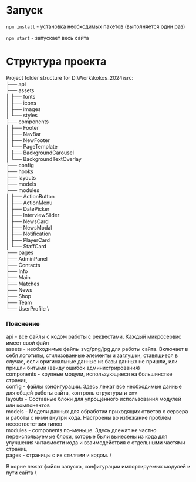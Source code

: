# Запуск

`npm install` - установка необходимых пакетов  (выполняется один раз)

`npm start` - запускает весь сайта

# Структура проекта

Project folder structure for D:\Work\kokos_2024\src: \
├── api  \
├── assets \
│   ├── fonts \
│   ├── icons \
│   ├── images \
│   └── styles \
├── components \
│   ├── Footer \
│   ├── NavBar \
│   ├── NewFooter \
│   └── PageTemplate \
│       ├── BackgroundCarousel \
│       └── BackgroundTextOverlay \
├── config \
├── hooks \
├── layouts \
├── models \
├── modules \
│   ├── ActionButton \
│   ├── ActionMenu \
│   ├── DatePicker \
│   ├── InterviewSlider \
│   ├── NewsCard \
│   ├── NewsModal \
│   ├── Notification \
│   ├── PlayerCard \
│   └── StaffCard \
├── pages \
    ├── AdminPanel \
    ├── Contacts \
    ├── Info \
    ├── Main \
    ├── Matches \
    ├── News \
    ├── Shop \
    ├── Team \
    └── UserProfile \
### Пояснение
api - все файлы с кодом работы с реквестами. Каждый микросервис имеет свой файл \
assets - необходимые файлы svg/png/jpg для работы сайта. Включает в себя логотипы, стилизованные элементы и заглушки, ставящиеся в случае, если оригинальные данные из базы данных не пришли, или пришли битыми (ввиду ошибок администрирования) \
components - крупные модули, использующиеся на большинстве страниц \
config - файлы конфигурации. Здесь лежат все необходимые данные для общей работы сайта, контроль структуры и env \
layouts - Составные блоки для упрощённого использования модулей или компонентов \
models - Модели данных для обработки приходящих ответов с сервера и работы с ними внутри кода. Настроены во избежание проблем несоответствия типов \
modules - components по-меньше. Здесь длежат не частно переиспользуемые блоки, которые были вынесены из кода для улучшения читаемости кода и взаимодействия с отдельными частями страниц \
pages - страницы с их стилями и кодом. \

В корне лежат файлы запуска, конфигурации импортируемых модулей и пути сайта \

